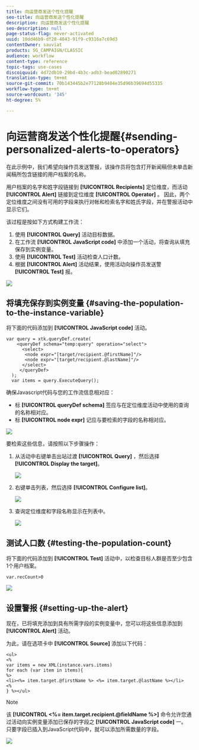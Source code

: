 ```yaml
---
title: 向运营商发送个性化提醒
seo-title: 向运营商发送个性化提醒
description: 向运营商发送个性化提醒
seo-description: null
page-status-flag: never-activated
uuid: 10dd46b9-df28-4043-91f9-c9316a7c69d3
contentOwner: sauviat
products: SG_CAMPAIGN/CLASSIC
audience: workflow
content-type: reference
topic-tags: use-cases
discoiquuid: 4d72db10-29bd-4b3c-adb3-bead02890271
translation-type: tm+mt
source-git-commit: 70b143445b2e77128b9404e35d96b39694d55335
workflow-type: tm+mt
source-wordcount: '345'
ht-degree: 5%

---
```



# 向运营商发送个性化提醒{#sending-personalized-alerts-to-operators}

在此示例中，我们希望向操作员发送警报，该操作员将包含打开新闻稿但未单击新闻稿所包含链接的用户档案的名称。

用户档案的名字和姓字段链接到 **[!UICONTROL Recipients]** 定位维度，而活动 **[!UICONTROL Alert]** 链接到定位维度 **[!UICONTROL Operator]** 。 因此，两个定位维度之间没有可用的字段来执行对帐和检索名字和姓氏字段，并在警报活动中显示它们。

该过程是按如下方式构建工作流：

1. 使用 **[!UICONTROL Query]** 活动目标数据。
1. 在工作流 **[!UICONTROL JavaScript code]** 中添加一个活动，将查询从填充保存到实例变量。
1. 使用 **[!UICONTROL Test]** 活动检查人口计数。
1. 根据 **[!UICONTROL Alert]** 活动结果，使用活动向操作员发送警 **[!UICONTROL Test]** 报。

![](assets/uc_operator_1.png)

## 将填充保存到实例变量 {#saving-the-population-to-the-instance-variable}

将下面的代码添加到 **[!UICONTROL JavaScript code]** 活动。

```
var query = xtk.queryDef.create(  
    <queryDef schema="temp:query" operation="select">  
      <select>  
       <node expr="[target/recipient.@firstName]"/>  
       <node expr="[target/recipient.@lastName]"/>  
      </select>  
     </queryDef>  
  );  
  var items = query.ExecuteQuery();
```

确保Javascript代码与您的工作流信息相对应：

* 标 **[!UICONTROL queryDef schema]** 签应与在定位维度活动中使用的查询的名称相对应。
* 标 **[!UICONTROL node expr]** 记应与要检索的字段的名称相对应。

![](assets/uc_operator_3.png)

要检索这些信息，请按照以下步骤操作：

1. 从活动中右键单击出站过渡 **[!UICONTROL Query]** ，然后选择 **[!UICONTROL Display the target]**。

   ![](assets/uc_operator_4.png)

1. 右键单击列表，然后选择 **[!UICONTROL Configure list]**。

   ![](assets/uc_operator_5.png)

1. 查询定位维度和字段名称显示在列表中。

   ![](assets/uc_operator_6.png)

## 测试人口数 {#testing-the-population-count}

将下面的代码添加到 **[!UICONTROL Test]** 活动中，以检查目标人群是否至少包含1个用户档案。

```
var.recCount>0
```

![](assets/uc_operator_7.png)

## 设置警报 {#setting-up-the-alert}

现在，已将填充添加到具有所需字段的实例变量中，您可以将这些信息添加到 **[!UICONTROL Alert]** 活动。

为此，请在选项卡中 **[!UICONTROL Source]** 添加以下代码：

```
<ul>
<%
var items = new XML(instance.vars.items)
for each (var item in items){
%>
<li><%= item.target.@firstName %> <%= item.target.@lastName %></li>
<%
} %></ul>
```

>[!NOTE]
>
>该 **[!UICONTROL <%= item.target.recipient.@fieldName %>]** 命令允许您通过活动向实例变量添加已保存的字段之 **[!UICONTROL JavaScript code]** 一。\
>只要字段已插入到JavaScript代码中，就可以添加所需数量的字段。

![](assets/uc_operator_8.png)

